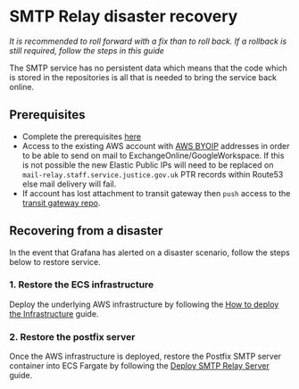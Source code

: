 # SMTP Relay disaster recovery

*It is recommended to roll forward with a fix than to roll back. If a rollback is still required, follow the steps in this guide*

The SMTP service has no persistent data which means that the code which is stored in the repositories is all that is needed to bring the service back online.

## Prerequisites

- Complete the prerequisites [here](https://github.com/ministryofjustice/staff-infrastructure-smtp-relay-server#prerequisites)
- Access to the existing AWS account with [AWS BYOIP](https://docs.aws.amazon.com/AWSEC2/latest/UserGuide/ec2-byoip.html) addresses in order to be able to send on mail to ExchangeOnline/GoogleWorkspace. If this is not possible the new Elastic Public IPs will need to be replaced on `mail-relay.staff.service.justice.gov.uk` PTR records within Route53 else mail delivery will fail.
- If account has lost attachment to transit gateway then `push` access to the [transit gateway repo](https://github.com/ministryofjustice/deployment-tgw).

## Recovering from a disaster
In the event that Grafana has alerted on a disaster scenario, follow the steps below to restore service.

### 1. Restore the ECS infrastructure
Deploy the underlying AWS infrastructure by following the [How to deploy the Infrastructure](https://github.com/ministryofjustice/staff-infrastructure-network-services/blob/main/documentation/how-to-deploy-the-infrastructure.md) guide.


### 2. Restore the postfix server
Once the AWS infrastructure is deployed, restore the Postfix SMTP server container into ECS Fargate by following the [Deploy SMTP Relay Server](https://github.com/ministryofjustice/staff-infrastructure-smtp-relay-server) guide.